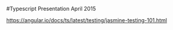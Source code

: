 #Typescript Presentation April 2015

https://angular.io/docs/ts/latest/testing/jasmine-testing-101.html
